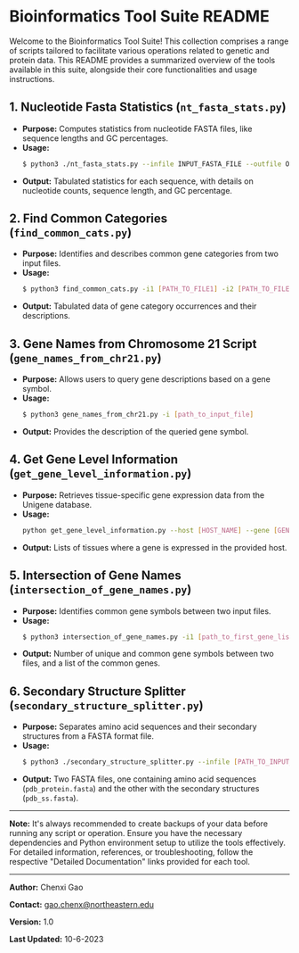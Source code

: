 # Bioinformatics Tool Suite README

Welcome to the Bioinformatics Tool Suite! This collection comprises a range of scripts tailored to facilitate various operations related to genetic and protein data. This README provides a summarized overview of the tools available in this suite, alongside their core functionalities and usage instructions.

## 1. **Nucleotide Fasta Statistics** (`nt_fasta_stats.py`)
- **Purpose:** Computes statistics from nucleotide FASTA files, like sequence lengths and GC percentages.
- **Usage:** 
  ```bash
  $ python3 ./nt_fasta_stats.py --infile INPUT_FASTA_FILE --outfile OUTPUT_STATS_FILE
  ```
- **Output:** Tabulated statistics for each sequence, with details on nucleotide counts, sequence length, and GC percentage.

## 2. **Find Common Categories** (`find_common_cats.py`)
- **Purpose:** Identifies and describes common gene categories from two input files.
- **Usage:**
  ```bash
  $ python3 find_common_cats.py -i1 [PATH_TO_FILE1] -i2 [PATH_TO_FILE2]
  ```
- **Output:** Tabulated data of gene category occurrences and their descriptions.

## 3. **Gene Names from Chromosome 21 Script** (`gene_names_from_chr21.py`)
- **Purpose:** Allows users to query gene descriptions based on a gene symbol.
- **Usage:** 
  ```bash
  $ python3 gene_names_from_chr21.py -i [path_to_input_file]
  ```
- **Output:** Provides the description of the queried gene symbol.

## 4. **Get Gene Level Information** (`get_gene_level_information.py`)
- **Purpose:** Retrieves tissue-specific gene expression data from the Unigene database.
- **Usage:**
  ```bash
  python get_gene_level_information.py --host [HOST_NAME] --gene [GENE_NAME]
  ```
- **Output:** Lists of tissues where a gene is expressed in the provided host.

## 5. **Intersection of Gene Names** (`intersection_of_gene_names.py`)
- **Purpose:** Identifies common gene symbols between two input files.
- **Usage:**
  ```bash
  $ python3 intersection_of_gene_names.py -i1 [path_to_first_gene_list] -i2 [path_to_second_gene_list]
  ```
- **Output:** Number of unique and common gene symbols between two files, and a list of the common genes.

## 6. **Secondary Structure Splitter** (`secondary_structure_splitter.py`)
- **Purpose:** Separates amino acid sequences and their secondary structures from a FASTA format file.
- **Usage:** 
  ```bash
  $ python3 ./secondary_structure_splitter.py --infile [PATH_TO_INPUT_FILE]
  ```
- **Output:** Two FASTA files, one containing amino acid sequences (`pdb_protein.fasta`) and the other with the secondary structures (`pdb_ss.fasta`).

---

**Note:** It's always recommended to create backups of your data before running any script or operation. Ensure you have the necessary dependencies and Python environment setup to utilize the tools effectively. For detailed information, references, or troubleshooting, follow the respective "Detailed Documentation" links provided for each tool.

---

**Author:** Chenxi Gao

**Contact:** gao.chenx@northeastern.edu

**Version:** 1.0

**Last Updated:** 10-6-2023
